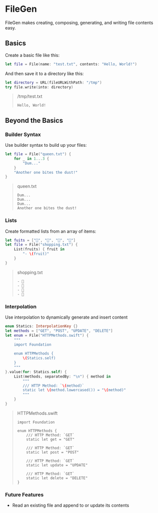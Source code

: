 # FileGen

FileGen makes creating, composing, generating, and writing file contents easy.

## Basics

Create a basic file like this:

```swift
let file = File(name: "test.txt", contents: "Hello, World!")
```

And then save it to a directory like this:

```swift
let directory = URL(fileURLWithPath: "/tmp")
try file.write(into: directory)
```

> /tmp/test.txt
> ``` 
> Hello, World! 
> ```

## Beyond the Basics

### Builder Syntax

Use builder syntax to build up your files:

```swift
let file = File("queen.txt") {
    for _ in 1...3 {        
        "Dum..."
    }
    "Another one bites the dust!"
}
```

> queen.txt
> ```
> Dum...
> Dum...
> Dum...
> Another one bites the dust!
> ```

### Lists

Create formatted lists from an array of items:

```swift
let fuits = ["🍎", "🍑", "🍊", "🍉"]
let file = File("shopping.txt") {
    List(fruits) { fruit in
        "- \(fruit)"
    }
}
```

> shopping.txt
> ```
> - 🍎 
> - 🍑
> - 🍊
> - 🍉
> ```

### Interpolation

Use interpolation to dynamically generate and insert content

```swift
enum Statics: InterpolationKey {} 
let methods = ["GET", "POST", "UPDATE", "DELETE"]
let enum = File("HTTPMethods.swift") {
    """
    import Foundation
    
    enum HTTPMethods {
        \(Statics.self)
    }
    """
}.value(for: Statics.self) {
    List(methods, separatedBy: "\n") { method in
        """
        /// HTTP Method: `\(method)`
        static let \(method.lowercased()) = "\(method)" 
        """
    }
}
```

> HTTPMethods.swift
> 
> ```
> import Foundation
> 
> enum HTTPMethods {
>     /// HTTP Method: `GET`
>     static let get = "GET"
>
>     /// HTTP Method: `GET`
>     static let post = "POST"
>
>     /// HTTP Method: `GET`
>     static let update = "UPDATE"
>
>     /// HTTP Method: `GET`
>     static let delete = "DELETE"
> }
> ```

### Future Features

- Read an existing file and append to or update its contents
